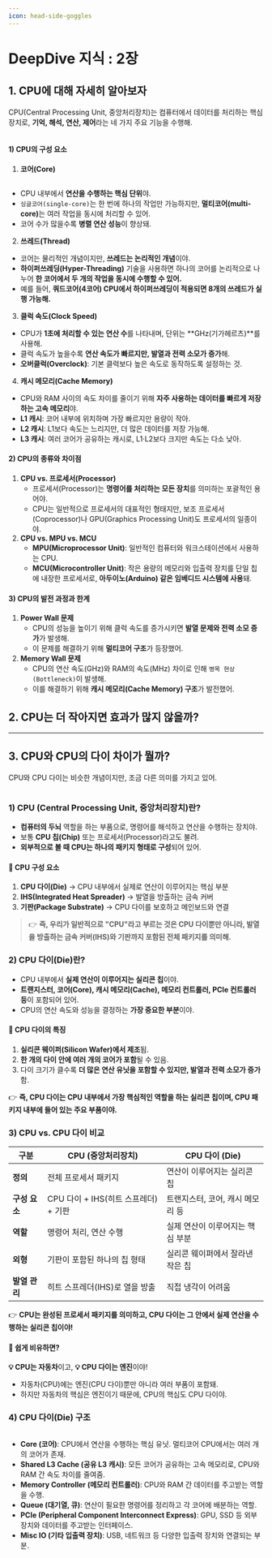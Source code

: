 ```yaml
---
icon: head-side-goggles
---
```


# DeepDive 지식 : 2장

## 1. CPU에 대해 자세히 알아보자

CPU(Central Processing Unit, 중앙처리장치)는 컴퓨터에서 데이터를 처리하는 핵심 장치로, **기억, 해석, 연산, 제어**라는 네 가지 주요 기능을 수행해.

<figure><img src="../../.gitbook/assets/image (4).png" alt=""><figcaption></figcaption></figure>

#### **1) CPU의 구성 요소**

1. **코어(Core)**

<figure><img src="../../.gitbook/assets/image (5).png" alt=""><figcaption></figcaption></figure>

* CPU 내부에서 **연산을 수행하는 핵심 단위**야.
* `싱글코어(single-core)`는 한 번에 하나의 작업만 가능하지만, **멀티코어(multi-core)**&#xB294; 여러 작업을 동시에 처리할 수 있어.
* 코어 수가 많을수록 **병렬 연산 성능**이 향상돼.

2. **쓰레드(Thread)**

* 코어는 물리적인 개념이지만, **쓰레드는 논리적인 개념**이야.
* **하이퍼쓰레딩(Hyper-Threading)** 기술을 사용하면 하나의 코어를 논리적으로 나누어 **한 코어에서 두 개의 작업을 동시에 수행할 수 있어.**
* 예를 들어, **쿼드코어(4코어) CPU에서 하이퍼쓰레딩이 적용되면 8개의 쓰레드가 실행 가능해.**

3. **클럭 속도(Clock Speed)**

* CPU가 **1초에 처리할 수 있는 연산 수**를 나타내며, 단위는 \*\*GHz(기가헤르츠)\*\*를 사용해.
* 클럭 속도가 높을수록 **연산 속도가 빠르지만, 발열과 전력 소모가 증가**해.
* **오버클럭(Overclock)**: 기본 클럭보다 높은 속도로 동작하도록 설정하는 것.

4. **캐시 메모리(Cache Memory)**

* CPU와 RAM 사이의 속도 차이를 줄이기 위해 **자주 사용하는 데이터를 빠르게 저장하는 고속 메모리**야.
* **L1 캐시**: 코어 내부에 위치하며 가장 빠르지만 용량이 작아.
* **L2 캐시**: L1보다 속도는 느리지만, 더 많은 데이터를 저장 가능해.
* **L3 캐시**: 여러 코어가 공유하는 캐시로, L1·L2보다 크지만 속도는 다소 낮아.

#### **2) CPU의 종류와 차이점**

1. **CPU vs. 프로세서(Processor)**
   * 프로세서(Processor)는 **명령어를 처리하는 모든 장치**를 의미하는 포괄적인 용어야.
   * CPU는 일반적으로 프로세서의 대표적인 형태지만, 보조 프로세서(Coprocessor)나 GPU(Graphics Processing Unit)도 프로세서의 일종이야.
2. **CPU vs. MPU vs. MCU**
   * **MPU(Microprocessor Unit)**: 일반적인 컴퓨터와 워크스테이션에서 사용하는 CPU.
   * **MCU(Microcontroller Unit)**: 작은 용량의 메모리와 입출력 장치를 단일 칩에 내장한 프로세서로, **아두이노(Arduino) 같은 임베디드 시스템에 사용**돼.

#### **3) CPU의 발전 과정과 한계**

1. **Power Wall 문제**
   * CPU의 성능을 높이기 위해 클럭 속도를 증가시키면 **발열 문제와 전력 소모 증가**가 발생해.
   * 이 문제를 해결하기 위해 **멀티코어 구조**가 등장했어.
2. **Memory Wall 문제**
   * CPU의 연산 속도(GHz)와 RAM의 속도(MHz) 차이로 인해 `병목 현상(Bottleneck)`이 발생해.
   * 이를 해결하기 위해 **캐시 메모리(Cache Memory) 구조**가 발전했어.

####

## 2. CPU는 더 작아지면 효과가 많지 않을까?



***

## 3. CPU와 CPU의 다이 차이가 뭘까?

CPU와 CPU 다이는 비슷한 개념이지만, 조금 다른 의미를 가지고 있어.

<figure><img src="../../.gitbook/assets/image (151).png" alt=""><figcaption></figcaption></figure>

### **1) CPU (Central Processing Unit, 중앙처리장치)란?**

* **컴퓨터의 두뇌** 역할을 하는 부품으로, 명령어를 해석하고 연산을 수행하는 장치야.
* 보통 **CPU 칩(Chip)** 또는 프로세서(Processor)라고도 불려.
* **외부적으로 볼 때 CPU는 하나의 패키지 형태로 구성**되어 있어.

#### **📌 CPU 구성 요소**

1. **CPU 다이(Die)** → CPU 내부에서 실제로 연산이 이루어지는 핵심 부분
2. **IHS(Integrated Heat Spreader)** → 발열을 방출하는 금속 커버
3. **기판(Package Substrate)** → CPU 다이를 보호하고 메인보드와 연결

> 👉 **즉, 우리가 일반적으로 "CPU"라고 부르는 것은 CPU 다이뿐만 아니라, 발열을 방출하는 금속 커버(IHS)와 기판까지 포함된 전체 패키지를 의미해.**

### **2) CPU 다이(Die)란?**

* CPU 내부에서 **실제 연산이 이루어지는 실리콘 칩**이야.
* **트랜지스터, 코어(Core), 캐시 메모리(Cache), 메모리 컨트롤러, PCIe 컨트롤러 등**이 포함되어 있어.
* CPU의 연산 속도와 성능을 결정하는 **가장 중요한 부분**이야.

#### **📌 CPU 다이의 특징**

1. **실리콘 웨이퍼(Silicon Wafer)에서 제조**됨.
2. **한 개의 다이 안에 여러 개의 코어가 포함**될 수 있음.
3. 다이 크기가 클수록 **더 많은 연산 유닛을 포함할 수 있지만, 발열과 전력 소모가 증가**함.

👉 **즉, CPU 다이는 CPU 내부에서 가장 핵심적인 역할을 하는 실리콘 칩이며, CPU 패키지 내부에 들어 있는 주요 부품이야.**

### **3) CPU vs. CPU 다이 비교**

| 구분        | CPU (중앙처리장치)               | CPU 다이 (Die)        |
| --------- | -------------------------- | ------------------- |
| **정의**    | 전체 프로세서 패키지                | 연산이 이루어지는 실리콘 칩     |
| **구성 요소** | CPU 다이 + IHS(히트 스프레더) + 기판 | 트랜지스터, 코어, 캐시 메모리 등 |
| **역할**    | 명령어 처리, 연산 수행              | 실제 연산이 이루어지는 핵심 부분  |
| **외형**    | 기판이 포함된 하나의 칩 형태           | 실리콘 웨이퍼에서 잘라낸 작은 칩  |
| **발열 관리** | 히트 스프레더(IHS)로 열을 방출        | 직접 냉각이 어려움          |

👉 **CPU는 완성된 프로세서 패키지를 의미하고, CPU 다이는 그 안에서 실제 연산을 수행하는 실리콘 칩이야!**

#### **📌 쉽게 비유하면?**

**💡 CPU는 자동차**이고, **💡 CPU 다이는 엔진**이야!

* 자동차(CPU)에는 엔진(CPU 다이)뿐만 아니라 여러 부품이 포함돼.
* 하지만 자동차의 핵심은 엔진이기 때문에, CPU의 핵심도 CPU 다이야.

### 4) CPU 다이(Die) 구조

<figure><img src="../../.gitbook/assets/image (6).png" alt=""><figcaption></figcaption></figure>

* **Core (코어)**: CPU에서 연산을 수행하는 핵심 유닛. 멀티코어 CPU에서는 여러 개의 코어가 존재.
* **Shared L3 Cache (공유 L3 캐시)**: 모든 코어가 공유하는 고속 메모리로, CPU와 RAM 간 속도 차이를 줄여줌.
* **Memory Controller (메모리 컨트롤러)**: CPU와 RAM 간 데이터를 주고받는 역할을 수행.
* **Queue (대기열, 큐)**: 연산이 필요한 명령어를 정리하고 각 코어에 배분하는 역할.
* **PCIe (Peripheral Component Interconnect Express)**: GPU, SSD 등 외부 장치와 데이터를 주고받는 인터페이스.
* **Misc IO (기타 입출력 장치)**: USB, 네트워크 등 다양한 입출력 장치와 연결되는 부분.

